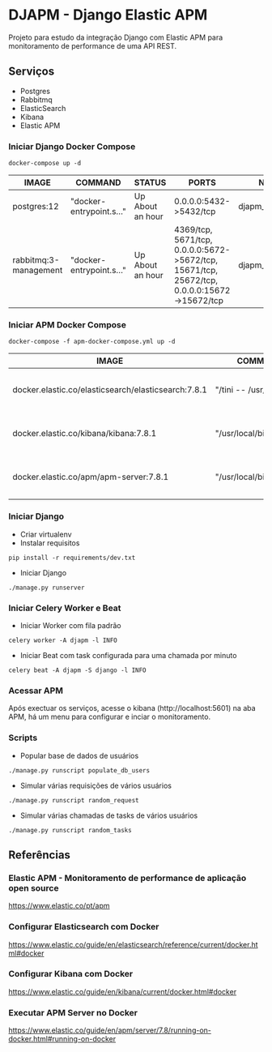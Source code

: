 # DJAPM - Django Elastic APM
Projeto para estudo da integração Django com Elastic APM para monitoramento de performance de uma API REST.

## Serviços
- Postgres
- Rabbitmq
- ElasticSearch
- Kibana
- Elastic APM

### Iniciar Django Docker Compose
```
docker-compose up -d
```

| IMAGE | COMMAND | STATUS | PORTS | NAMES |
| ----- | ------- | ------ | ----- | ----- |
| postgres:12 | "docker-entrypoint.s…" | Up About an hour | 0.0.0.0:5432->5432/tcp | djapm_postgres_1 |
| rabbitmq:3-management | "docker-entrypoint.s…" | Up About an hour | 4369/tcp, 5671/tcp, 0.0.0.0:5672->5672/tcp, 15671/tcp, 25672/tcp, 0.0.0.0:15672->15672/tcp | djapm_rabbitmq_1 |

### Iniciar APM Docker Compose
```
docker-compose -f apm-docker-compose.yml up -d
```

| IMAGE | COMMAND | STATUS | PORTS | NAMES |
| ----- | ------- | ------ | ----- | ----- |
| docker.elastic.co/elasticsearch/elasticsearch:7.8.1 | "/tini -- /usr/local…" | Up About an hour (healthy) | 0.0.0.0:9200->9200/tcp, 9300/tcp | djapm_elasticsearch_1 |
| docker.elastic.co/kibana/kibana:7.8.1 | "/usr/local/bin/dumb…" | Up About an hour (healthy) | 0.0.0.0:5601->5601/tcp | djapm_kibana_1 |
| docker.elastic.co/apm/apm-server:7.8.1 | "/usr/local/bin/dock…" | Up About an hour (healthy) | 0.0.0.0:8200->8200/tcp | djapm_apm_server_1 |

### Iniciar Django
- Criar virtualenv
- Instalar requisitos
```
pip install -r requirements/dev.txt
```

- Iniciar Django
```
./manage.py runserver
```

### Iniciar Celery Worker e Beat
- Iniciar Worker com fila padrão
```
celery worker -A djapm -l INFO
```

- Iniciar Beat com task configurada para uma chamada por minuto
```
celery beat -A djapm -S django -l INFO
```

### Acessar APM
Após exectuar os serviços, acesse o kibana (http://localhost:5601) na aba APM, há um menu para configurar e inciar o monitoramento.

### Scripts
- Popular base de dados de usuários
```
./manage.py runscript populate_db_users
```

- Simular várias requisições de vários usuários
```
./manage.py runscript random_request
```

- Simular várias chamadas de tasks de vários usuários
```
./manage.py runscript random_tasks
```

## Referências

### Elastic APM - Monitoramento de performance de aplicação open source
https://www.elastic.co/pt/apm

### Configurar Elasticsearch com Docker
https://www.elastic.co/guide/en/elasticsearch/reference/current/docker.html#docker

### Configurar Kibana com Docker
https://www.elastic.co/guide/en/kibana/current/docker.html#docker

### Executar APM Server no Docker
https://www.elastic.co/guide/en/apm/server/7.8/running-on-docker.html#running-on-docker
